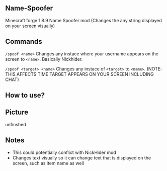 ## Name-Spoofer
Minecraft forge 1.8.9 Name Spoofer mod (Changes the any string displayed on your screen visually)

## Commands
`/spoof <name>` Changes any instace where your username appears on the screen to `<name>`. Basically Nickhider.

`/spoof <target> <name>` Changes any instace of `<target>` to `<name>`. 
(NOTE: THIS AFFECTS TIME TARGET APPEARS ON YOUR SCREEN INCLUDING CHAT)

## How to use?


## Picture
unfinshed

## Notes
- This could potentially conflict with NickHider mod
- Changes text visually so it can change text that is displayed on the screen, such as item name as well
